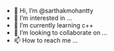 - 👋 Hi, I’m @sarthakmohantty
- 👀 I’m interested in ...
- 🌱 I’m currently learning c++
- 💞️ I’m looking to collaborate on ...
- 📫 How to reach me ...

<!---
sarthakmohantty/sarthakmohantty is a ✨ special ✨ repository because its `README.md` (this file) appears on your GitHub profile.
You can click the Preview link to take a look at your changes.
--->
